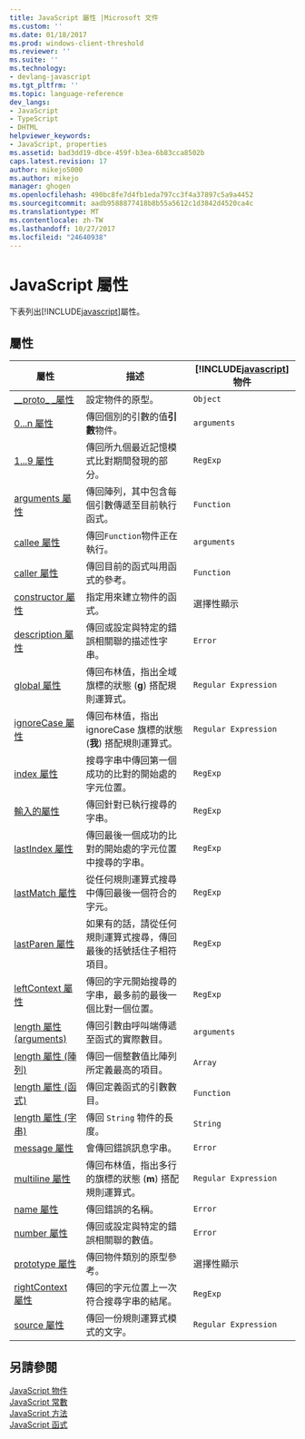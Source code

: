 ```yaml
---
title: JavaScript 屬性 |Microsoft 文件
ms.custom: ''
ms.date: 01/18/2017
ms.prod: windows-client-threshold
ms.reviewer: ''
ms.suite: ''
ms.technology:
- devlang-javascript
ms.tgt_pltfrm: ''
ms.topic: language-reference
dev_langs:
- JavaScript
- TypeScript
- DHTML
helpviewer_keywords:
- JavaScript, properties
ms.assetid: bad3dd19-dbce-459f-b3ea-6b83cca8502b
caps.latest.revision: 17
author: mikejo5000
ms.author: mikejo
manager: ghogen
ms.openlocfilehash: 490bc8fe7d4fb1eda797cc3f4a37897c5a9a4452
ms.sourcegitcommit: aadb9588877418b8b55a5612c1d3842d4520ca4c
ms.translationtype: MT
ms.contentlocale: zh-TW
ms.lasthandoff: 10/27/2017
ms.locfileid: "24640938"
---
```

# <a name="javascript-properties"></a>JavaScript 屬性
下表列出[!INCLUDE[javascript](../../javascript/includes/javascript-md.md)]屬性。  
  
## <a name="properties"></a>屬性  
  
|屬性|描述|[!INCLUDE[javascript](../../javascript/includes/javascript-md.md)]物件|  
|--------------|-----------------|-----------------------------------------------------------------------|  
|[__proto\_ \_屬性](../../javascript/reference/proto-property-object-javascript.md)|設定物件的原型。|`Object`|  
|[0...n 屬性](../../javascript/reference/0-dot-dot-dot-n-properties-arguments-javascript.md)|傳回個別的引數的值**引數**物件。|`arguments`|  
|[$1...$9 屬性](../../javascript/reference/dollar-1-dot-dot-dot-dollar-9-properties-regexp-javascript.md)|傳回所九個最近記憶模式比對期間發現的部分。|`RegExp`|  
|[arguments 屬性](../../javascript/reference/arguments-property-function-javascript.md)|傳回陣列，其中包含每個引數傳遞至目前執行函式。|`Function`|  
|[callee 屬性](../../javascript/reference/callee-property-arguments-javascript.md)|傳回`Function`物件正在執行。|`arguments`|  
|[caller 屬性](../../javascript/reference/caller-property-function-javascript.md)|傳回目前的函式叫用函式的參考。|`Function`|  
|[constructor 屬性](../../javascript/reference/constructor-property-object-javascript.md)|指定用來建立物件的函式。|選擇性顯示|  
|[description 屬性](../../javascript/reference/description-property-error-javascript.md)|傳回或設定與特定的錯誤相關聯的描述性字串。|`Error`|  
|[global 屬性](../../javascript/reference/global-property-regular-expression-javascript.md)|傳回布林值，指出全域旗標的狀態 (**g**) 搭配規則運算式。|`Regular Expression`|  
|[ignoreCase 屬性](../../javascript/reference/ignorecase-property-regular-expression-javascript.md)|傳回布林值，指出 ignoreCase 旗標的狀態 (**我**) 搭配規則運算式。|`Regular Expression`|  
|[index 屬性](../../javascript/reference/index-property-regexp-javascript.md)|搜尋字串中傳回第一個成功的比對的開始處的字元位置。|`RegExp`|  
|[輸入的屬性](../../javascript/reference/input-property-dollar-regexp-javascript.md)|傳回針對已執行搜尋的字串。|`RegExp`|  
|[lastIndex 屬性](../../javascript/reference/lastindex-property-regexp-javascript.md)|傳回最後一個成功的比對的開始處的字元位置中搜尋的字串。|`RegExp`|  
|[lastMatch 屬性](../../javascript/reference/lastmatch-property-dollar-regexp-javascript.md)|從任何規則運算式搜尋中傳回最後一個符合的字元。|`RegExp`|  
|[lastParen 屬性](../../javascript/reference/lastparen-property-dollar-regexp-javascript.md)|如果有的話，請從任何規則運算式搜尋，傳回最後的括號括住子相符項目。|`RegExp`|  
|[leftContext 屬性](../../javascript/reference/leftcontext-property-dollar-grave-regexp-javascript.md)|傳回的字元開始搜尋的字串，最多前的最後一個比對一個位置。|`RegExp`|  
|[length 屬性 (arguments)](../../javascript/reference/length-property-arguments-javascript.md)|傳回引數由呼叫端傳遞至函式的實際數目。|`arguments`|  
|[length 屬性 (陣列)](../../javascript/reference/length-property-array-javascript.md)|傳回一個整數值比陣列所定義最高的項目。|`Array`|  
|[length 屬性 (函式)](../../javascript/reference/length-property-function-javascript.md)|傳回定義函式的引數數目。|`Function`|  
|[length 屬性 (字串)](../../javascript/reference/length-property-string-javascript.md)|傳回 `String` 物件的長度。|`String`|  
|[message 屬性](../../javascript/reference/message-property-error-javascript.md)|會傳回錯誤訊息字串。|`Error`|  
|[multiline 屬性](../../javascript/reference/multiline-property-regular-expression-javascript.md)|傳回布林值，指出多行的旗標的狀態 (**m**) 搭配規則運算式。|`Regular Expression`|  
|[name 屬性](../../javascript/reference/name-property-error-javascript.md)|傳回錯誤的名稱。|`Error`|  
|[number 屬性](../../javascript/reference/number-property-error-javascript.md)|傳回或設定與特定的錯誤相關聯的數值。|`Error`|  
|[prototype 屬性](../../javascript/reference/prototype-property-object-javascript.md)|傳回物件類別的原型參考。|選擇性顯示|  
|[rightContext 屬性](../../javascript/reference/rightcontext-property-dollar-regexp-javascript.md)|傳回的字元位置上一次符合搜尋字串的結尾。|`RegExp`|  
|[source 屬性](../../javascript/reference/source-property-regular-expression-javascript.md)|傳回一份規則運算式模式的文字。|`Regular Expression`|  
  
## <a name="see-also"></a>另請參閱  
 [JavaScript 物件](../../javascript/reference/javascript-objects.md)   
 [JavaScript 常數](../../javascript/reference/javascript-constants.md)   
 [JavaScript 方法](../../javascript/reference/javascript-methods.md)   
 [JavaScript 函式](../../javascript/reference/javascript-functions.md)